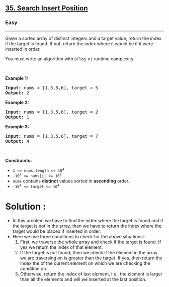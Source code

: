 <h2><a href="https://leetcode.com/problems/search-insert-position">35. Search Insert Position</a></h2><h3>Easy</h3><hr><p>Given a sorted array of distinct integers and a target value, return the index if the target is found. If not, return the index where it would be if it were inserted in order.</p>

<p>You must&nbsp;write an algorithm with&nbsp;<code>O(log n)</code> runtime complexity.</p>

<p>&nbsp;</p>
<p><strong class="example">Example 1:</strong></p>

<pre>
<strong>Input:</strong> nums = [1,3,5,6], target = 5
<strong>Output:</strong> 2
</pre>

<p><strong class="example">Example 2:</strong></p>

<pre>
<strong>Input:</strong> nums = [1,3,5,6], target = 2
<strong>Output:</strong> 1
</pre>

<p><strong class="example">Example 3:</strong></p>

<pre>
<strong>Input:</strong> nums = [1,3,5,6], target = 7
<strong>Output:</strong> 4
</pre>

<p>&nbsp;</p>
<p><strong>Constraints:</strong></p>

<ul>
	<li><code>1 &lt;= nums.length &lt;= 10<sup>4</sup></code></li>
	<li><code>-10<sup>4</sup> &lt;= nums[i] &lt;= 10<sup>4</sup></code></li>
	<li><code>nums</code> contains <strong>distinct</strong> values sorted in <strong>ascending</strong> order.</li>
	<li><code>-10<sup>4</sup> &lt;= target &lt;= 10<sup>4</sup></code></li>
</ul>

<h1>Solution : </h1>
<ul>
	<li>In this problem we have to find the index where the target is found and if the target is not in the array, then we have to return the index where the target would be placed if inserted in order.</li>
	<li>Here we use three conditions to check for the above situations:-
	<ol>
		<li>First, we traverse the whole array and check if the target is found. If yes we return the index of that element.</li>
		<li>If the target is not found, then we check if the element in the array we are traversing on is greater than the target. If yes, then return the index the of the current element on which we are checking the condition on.</li>
		<li>Otherwise, return the index of last element, i.e., the element is larger than all the elements and will we inserted at the last position.</li>
	</ol>
	</li>
</ul>

